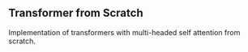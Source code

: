 ## Transformer from Scratch

Implementation of transformers with multi-headed self attention from scratch. 
